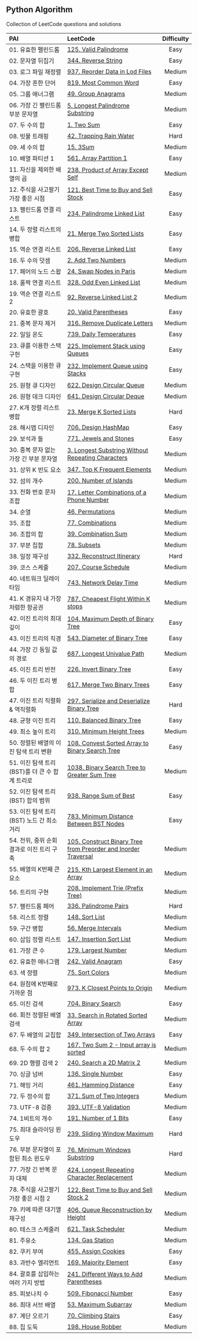 ## Python Algorithm

Collection of LeetCode questions and solutions

| PAI | LeetCode | Difficulty |
| :--- | :--- | :---: |
|   01. 유효한 펠린드롬 | [125. Valid Palindrome](https://leetcode.com/problems/valid-palindrome/) | Easy |
|   02. 문자열 뒤집기 | [344. Reverse String](https://leetcode.com/problems/reverse-string/) | Easy |
|   03. 로그 파일 재정렬 | [937. Reorder Data in Lod Files](https://leetcode.com/problems/reorder-data-in-log-files/) | Medium |
|   04. 가장 흔한 단어 | [819. Most Common Word](https://leetcode.com/problems/most-common-word/) | Easy |
|   05. 그룹 애너그램 | [49. Group Anagrams](https://leetcode.com/problems/group-anagrams/) | Medium | 
|   06. 가장 긴 팰린드롬 부분 문자열 | [5. Longest Palindrome Substring](https://leetcode.com/problems/longest-palindromic-substring/) | Medium |
|   07. 두 수의 합 | [1. Two Sum](https://leetcode.com/problems/two-sum/) | Easy |
|   08. 빗물 트래핑 | [42. Trapping Rain Water](https://leetcode.com/problems/trapping-rain-water/) | Hard |
|   09. 세 수의 합 | [15. 3Sum](https://leetcode.com/problems/3sum/) | Medium |
|   10. 배열 파티션 1 |[561. Array Partition 1](https://leetcode.com/problems/array-partition/) | Easy |
|   11. 자신을 제외한 배열의 곱 | [238. Product of Array Except Self](https://leetcode.com/problems/product-of-array-except-self/) | Medium |
|   12. 주식을 사고팔기 가장 좋은 시점 | [121. Best Time to Buy and Sell Stock](https://leetcode.com/problems/best-time-to-buy-and-sell-stock/) | Easy |
|   13. 팰린드롬 연결 리스트 | [234. Palindrome Linked List](https://leetcode.com/problems/palindrome-linked-list/) | Easy |
|   14. 두 정렬 리스트의 병합 | [21. Merge Two Sorted Lists](https://leetcode.com/problems/merge-two-sorted-lists/) | Easy |
|   15. 역순 연결 리스트 | [206. Reverse Linked List](https://leetcode.com/problems/reverse-linked-list/) | Easy |
|   16. 두 수의 덧셈 | [2. Add Two Numbers](https://leetcode.com/problems/add-two-numbers/) | Medium |
|   17. 페어의 노드 스왑 | [24. Swap Nodes in Paris](https://leetcode.com/problems/swap-nodes-in-pairs/) | Medium |
|   18. 홀짝 연결 리스트 | [328. Odd Even Linked List](https://leetcode.com/problems/odd-even-linked-list/) | Medium |
|   19. 역순 연결 리스트 2 | [92. Reverse Linked List 2](https://leetcode.com/problems/reverse-linked-list-ii/) | Medium |
|   20. 유효한 괄호 | [20. Valid Parentheses](https://leetcode.com/problems/valid-parentheses/) | Easy |
|   21. 중복 문자 제거 | [316. Remove Duplicate Letters](https://leetcode.com/problems/remove-duplicate-letters/) | Medium |
|   22. 일일 온도 | [739. Daily Temperatures](https://leetcode.com/problems/daily-temperatures/) | Easy |
|   23. 큐를 이용한 스택 구헌 | [225. Implement Stack using Queues](https://leetcode.com/problems/implement-stack-using-queues/) | Easy |
|   24. 스택을 이용한 큐 구현 | [232. Implement Queue using Stacks](https://leetcode.com/problems/implement-queue-using-stacks/) | Easy |
|   25. 원형 큐 디자인 | [622. Design Circular Queue](https://leetcode.com/problems/design-circular-queue/) | Medium |
|   26. 원형 데크 디자인 | [641. Design Circular Deque](https://leetcode.com/problems/design-circular-deque/) | Medium |
|   27. K개 정렬 리스트 병합 | [23. Merge K Sorted Lists](https://leetcode.com/problems/merge-k-sorted-lists/) | Hard |
|   28. 해시맵 디자인 | [706. Design HashMap](https://leetcode.com/problems/design-hashmap/) | Easy |
|   29. 보석과 돌 | [771. Jewels and Stones](https://leetcode.com/problems/jewels-and-stones/) | Easy |
|   30. 중복 문자 없는 가장 긴 부분 문자열 | [3. Longest Substring Without Repeating Characters](https://leetcode.com/problems/longest-substring-without-repeating-characters/) | Medium |
|   31. 상위 K 빈도 요소 | [347. Top K Frequent Elements](https://leetcode.com/problems/top-k-frequent-elements/) | Medium |
|   32. 섬의 개수 | [200. Number of Islands](https://leetcode.com/problems/number-of-islands/) | Medium |
|   33. 전화 번호 문자 조합 | [17. Letter Combinations of a Phone Number](https://leetcode.com/problems/letter-combinations-of-a-phone-number/) | Medium |
|   34. 순열 | [46. Permutations](https://leetcode.com/problems/permutations/) | Medium |
|   35. 조합 | [77. Combinations](https://leetcode.com/problems/combinations/) | Medium |
|   36. 조합의 합 | [39. Combination Sum](https://leetcode.com/problems/combination-sum/) | Medium |
|   37. 부분 집합 | [78. Subsets](https://leetcode.com/problems/subsets/) | Medium |
|   38. 일정 재구성 | [332. Reconstruct Itinerary](https://leetcode.com/problems/reconstruct-itinerary/) | Hard |
|   39. 코스 스케줄 | [207. Course Schedule](https://leetcode.com/problems/course-schedule/) | Medium |
|   40. 네트워크 딜레이 타임 | [743. Network Delay Time](https://leetcode.com/problems/network-delay-time/) | Medium |
|   41. K 경유지 내 가장 저렴한 항공권 | [787. Cheapest Flight Within K stops](https://leetcode.com/problems/cheapest-flights-within-k-stops/) | Medium |
|   42. 이진 트리의 최대 깊이 | [104. Maximum Depth of Binary Tree](https://leetcode.com/problems/maximum-depth-of-binary-tree/) | Easy |
|   43. 이진 트리의 직경 | [543. Diameter of Binary Tree](https://leetcode.com/problems/diameter-of-binary-tree/) | Easy |
|   44. 가장 긴 동일 값의 경로 | [687. Longest Univalue Path](https://leetcode.com/problems/longest-univalue-path/) | Medium |
|   45. 이진 트리 반전 | [226. Invert Binary Tree](https://leetcode.com/problems/invert-binary-tree/) | Easy |
|   46. 두 이진 트리 병합 | [617. Merge Two Binary Trees](https://leetcode.com/problems/merge-two-binary-trees/) | Easy |
|   47. 이진 트리 직렬화 & 역직렬화 | [297. Serialize and Deserialize Binary Tree](https://leetcode.com/problems/serialize-and-deserialize-binary-tree/) | Hard | 
|   48. 균형 이진 트리 | [110. Balanced Binary Tree](https://leetcode.com/problems/balanced-binary-tree/) | Easy |
|   49. 최소 높이 트리 | [310. Minimum Height Trees](https://leetcode.com/problems/minimum-height-trees/) | Medium |
|   50. 정렬된 배열의 이진 탐색 트리 변환 | [108. Convest Sorted Array to Binary Search Tree](https://leetcode.com/problems/convert-sorted-array-to-binary-search-tree/) | Easy |
|   51. 이진 탐색 트리(BST)를 더 큰 수 합계 트리로 | [1038. Binary Search Tree to Greater Sum Tree](https://leetcode.com/problems/binary-search-tree-to-greater-sum-tree/) | Medium |
|   52. 이진 탐색 트리(BST) 합의 범위 | [938. Range Sum of Best](https://leetcode.com/problems/range-sum-of-bst/) | Easy | 
|   53. 이진 탐색 트리(BST) 노드 간 최소 거리 | [783. Minimum Distance Between BST Nodes](https://leetcode.com/problems/minimum-distance-between-bst-nodes/) | Easy |
|   54. 전위, 중위 순회 결과로 이진 트리 구축 | [105. Construct Binary Tree from Preorder and Inorder Traversal](https://leetcode.com/problems/construct-binary-tree-from-preorder-and-inorder-traversal/) | Medium |
|   55. 배열의 K번째 큰 요소 | [215. Kth Largest Element in an Array](https://leetcode.com/problems/kth-largest-element-in-an-array/) | Medium |
|   56. 트리의 구현 | [208. Implement Trie (Prefix Tree)](https://leetcode.com/problems/implement-trie-prefix-tree/) | Medium |
|   57. 팰린드롬 페어 | [336. Palindrome Pairs](https://leetcode.com/problems/palindrome-pairs/) | Hard |
|   58. 리스트 정렬 | [148. Sort List](https://leetcode.com/problems/sort-list/) | Medium |
|   59. 구간 병합 | [56. Merge Intervals](https://leetcode.com/problems/merge-intervals/) | Medium |
|   60. 삽입 정렬 리스트 | [147. Insertion Sort List](https://leetcode.com/problems/insertion-sort-list/) | Medium |
|   61. 가장 큰 수 | [179. Largest Number](https://leetcode.com/problems/largest-number/) | Medium |
|   62. 유효한 애너그램 | [242. Valid Anagram](https://leetcode.com/problems/valid-anagram/) | Easy |
|   63. 색 정렬 | [75. Sort Colors](https://leetcode.com/problems/sort-colors/) | Medium |
|   64. 원점에 K번째로 가까운 점 | [973. K Closest Points to Origin](https://leetcode.com/problems/k-closest-points-to-origin/) | Medium |
|   65. 이진 검색 | [704. Binary Search](https://leetcode.com/problems/binary-search/) | Easy |
|   66. 회전 정렬된 배열 검색 | [33. Search in Rotated Sorted Array](https://leetcode.com/problems/search-in-rotated-sorted-array/) | Medium | 
|   67. 두 배열의 교집합 | [349. Intersection of Two Arrays](https://leetcode.com/problems/intersection-of-two-arrays/) | Easy |
|   68. 두 수의 합 2 | [167. Two Sum 2 - Input array is sorted](https://leetcode.com/problems/two-sum-ii-input-array-is-sorted/) | Medium |
|   69. 2D 행렬 검색 2 | [240. Search a 2D Matrix 2](https://leetcode.com/problems/search-a-2d-matrix-ii/) | Medium |
|   70. 싱글 넘버 | [136. Single Number](https://leetcode.com/problems/single-number/) | Easy |
|   71. 해밍 거리 | [461. Hamming Distance](https://leetcode.com/problems/hamming-distance/) | Easy |
|   72. 두 정수의 합 | [371. Sum of Two Integers](https://leetcode.com/problems/sum-of-two-integers/) | Medium |
|   73. UTF-8 검증 | [393. UTF-8 Validation](https://leetcode.com/problems/utf-8-validation/) | Medium |
|   74. 1비트의 개수 | [191. Number of 1 Bits](https://leetcode.com/problems/number-of-1-bits/) | Easy |
|   75. 최대 슬라이딩 윈도우 | [239. Sliding Window Maximum](https://leetcode.com/problems/sliding-window-maximum/) | Hard |
|   76. 부분 문자열이 포함된 최소 윈도우 | [76. Minimum Windows Substring](https://leetcode.com/problems/minimum-window-substring/) | Hard |
|   77. 가장 긴 반복 문자 대체 | [424. Longest Repeating Character Replacement](https://leetcode.com/problems/longest-repeating-character-replacement/) | Medium |
|   78. 주식을 사고팔기 가장 좋은 시점 2 | [122. Best Time to Buy and Sell Stock 2](https://leetcode.com/problems/best-time-to-buy-and-sell-stock-ii/) | Medium |
|   79. 키에 따른 대기열 재구성 | [406. Queue Reconstruction by Height](https://leetcode.com/problems/queue-reconstruction-by-height/) | Medium |
|   80. 테스크 스케줄러 | [621. Task Scheduler](https://leetcode.com/problems/task-scheduler/) | Medium |
|   81. 주유소 | [134. Gas Station](https://leetcode.com/problems/gas-station/) | Medium |
|   82. 쿠키 부여 | [455. Assign Cookies](https://leetcode.com/problems/assign-cookies/) | Easy |
|   83. 과반수 엘리먼트 | [169. Majority Element](https://leetcode.com/problems/majority-element/) | Easy |
|   84. 괄호를 삽입하는 여러 가지 방법 | [241. Different Ways to Add Parentheses](https://leetcode.com/problems/different-ways-to-add-parentheses/) | Medium |
|   85. 피보나치 수 | [509. Fibonacci Number](https://leetcode.com/problems/fibonacci-number/) | Easy |
|   86. 최대 서브 배열 | [53. Maximum Subarray](https://leetcode.com/problems/maximum-subarray/) | Medium |
|   87. 계단 오르기 | [70. Climbing Stairs](https://leetcode.com/problems/climbing-stairs/) | Easy |
|   88. 집 도둑 | [198. House Robber](https://leetcode.com/problems/house-robber/) | Medium |
